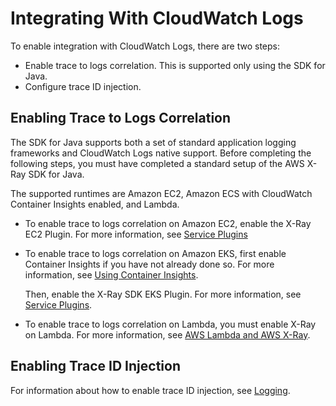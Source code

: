 # Integrating With CloudWatch Logs<a name="deploy_servicelens_CloudWatch_agent_logintegration"></a>

To enable integration with CloudWatch Logs, there are two steps:
+ Enable trace to logs correlation\. This is supported only using the SDK for Java\.
+ Configure trace ID injection\.

## Enabling Trace to Logs Correlation<a name="deploy_servicelens_CloudWatch_agent_logintegration_correlation"></a>

The SDK for Java supports both a set of standard application logging frameworks and CloudWatch Logs native support\. Before completing the following steps, you must have completed a standard setup of the AWS X\-Ray SDK for Java\. 

The supported runtimes are Amazon EC2, Amazon ECS with CloudWatch Container Insights enabled, and Lambda\. 
+ To enable trace to logs correlation on Amazon EC2, enable the X\-Ray EC2 Plugin\. For more information, see [Service Plugins](https://docs.aws.amazon.com/xray/latest/devguide/xray-sdk-java-configuration.html#xray-sdk-java-configuration-plugins)
+ To enable trace to logs correlation on Amazon EKS, first enable Container Insights if you have not already done so\. For more information, see [Using Container Insights](ContainerInsights.md)\.

  Then, enable the X\-Ray SDK EKS Plugin\. For more information, see [Service Plugins](https://docs.aws.amazon.com/xray/latest/devguide/xray-sdk-java-configuration.html#xray-sdk-java-configuration-plugins)\.
+ To enable trace to logs correlation on Lambda, you must enable X\-Ray on Lambda\. For more information, see [AWS Lambda and AWS X\-Ray](https://docs.aws.amazon.com/xray/latest/devguide/xray-services-lambda.html)\.

## Enabling Trace ID Injection<a name="deploy_servicelens_CloudWatch_agent_logintegration_injection"></a>

For information about how to enable trace ID injection, see [Logging](https://docs.aws.amazon.com/xray/latest/devguide/xray-sdk-java-configuration.html#xray-sdk-java-configuration-logging)\.